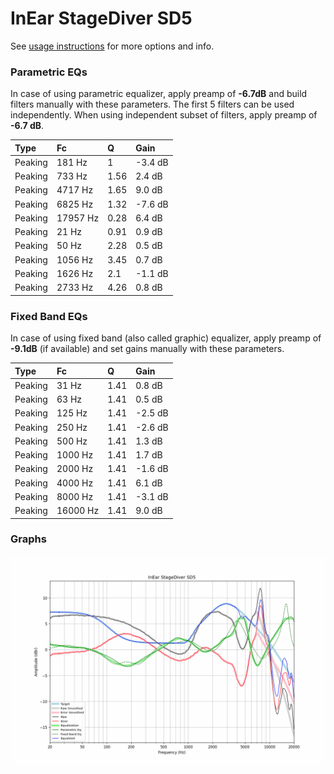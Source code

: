 # InEar StageDiver SD5
See [usage instructions](https://github.com/jaakkopasanen/AutoEq#usage) for more options and info.

### Parametric EQs
In case of using parametric equalizer, apply preamp of **-6.7dB** and build filters manually
with these parameters. The first 5 filters can be used independently.
When using independent subset of filters, apply preamp of **-6.7 dB**.

| Type    | Fc       |    Q | Gain    |
|:--------|:---------|:-----|:--------|
| Peaking | 181 Hz   | 1    | -3.4 dB |
| Peaking | 733 Hz   | 1.56 | 2.4 dB  |
| Peaking | 4717 Hz  | 1.65 | 9.0 dB  |
| Peaking | 6825 Hz  | 1.32 | -7.6 dB |
| Peaking | 17957 Hz | 0.28 | 6.4 dB  |
| Peaking | 21 Hz    | 0.91 | 0.9 dB  |
| Peaking | 50 Hz    | 2.28 | 0.5 dB  |
| Peaking | 1056 Hz  | 3.45 | 0.7 dB  |
| Peaking | 1626 Hz  | 2.1  | -1.1 dB |
| Peaking | 2733 Hz  | 4.26 | 0.8 dB  |

### Fixed Band EQs
In case of using fixed band (also called graphic) equalizer, apply preamp of **-9.1dB**
(if available) and set gains manually with these parameters.

| Type    | Fc       |    Q | Gain    |
|:--------|:---------|:-----|:--------|
| Peaking | 31 Hz    | 1.41 | 0.8 dB  |
| Peaking | 63 Hz    | 1.41 | 0.5 dB  |
| Peaking | 125 Hz   | 1.41 | -2.5 dB |
| Peaking | 250 Hz   | 1.41 | -2.6 dB |
| Peaking | 500 Hz   | 1.41 | 1.3 dB  |
| Peaking | 1000 Hz  | 1.41 | 1.7 dB  |
| Peaking | 2000 Hz  | 1.41 | -1.6 dB |
| Peaking | 4000 Hz  | 1.41 | 6.1 dB  |
| Peaking | 8000 Hz  | 1.41 | -3.1 dB |
| Peaking | 16000 Hz | 1.41 | 9.0 dB  |

### Graphs
![](./InEar%20StageDiver%20SD5.png)